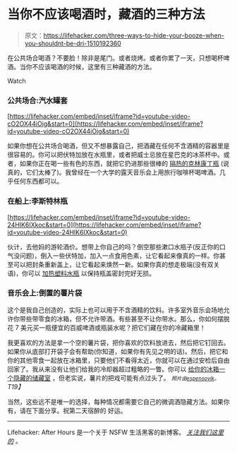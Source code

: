 # 当你不应该喝酒时，藏酒的三种方法

> 原文：<https://lifehacker.com/three-ways-to-hide-your-booze-when-you-shouldnt-be-dri-1510192360>

在公共场合喝酒？不要脸！除非是尾门。或者烧烤。或者你累了一天，只想喝杯啤酒。当你不应该喝酒的时候，这里有三种藏酒的方法。

Watch

### 公共场合:汽水罐套

 [https://lifehacker.com/embed/inset/iframe?id=youtube-video-cO2OX44iOig&start=0](https://lifehacker.com/embed/inset/iframe?id=youtube-video-cO2OX44iOig&start=0) 

如果你想在公共场合喝酒，但又不想暴露自己，把酒藏在任何不含酒精的容器里是很容易的。你可以把伏特加放在水瓶里，或者把威士忌放在星巴克的冰茶杯中。或者，如果你正在喝一些有色的东西，就把它扔进那些很棒的 [隔热的克林康丁瓶](https://www.amazon.com/dp/B0093ISEPI?asc_campaign=InlineText&asc_refurl=https://lifehacker.com/three-ways-to-hide-your-booze-when-you-shouldnt-be-dri-1510192360&asc_source=&linkCode=ogi&psc=1&smid=A1SREUA0HRVBJZ&tag=kinjalifehackerlink-20&th=1) (说真的，它们太棒了)。我曾经在一个大学的露天音乐会上用旅行咖啡杯喝啤酒。几乎任何东西都可以。

### 在船上:李斯特林瓶

 [https://lifehacker.com/embed/inset/iframe?id=youtube-video-24HlK6IXkoc&start=0](https://lifehacker.com/embed/inset/iframe?id=youtube-video-24HlK6IXkoc&start=0) 

伙计，去他妈的游轮酒价。想带上你自己的吗？倒空那些漱口水瓶子(反正你的口气没问题)，倒入一些伏特加，加入一点食用色素，让它看起来像真的一样。你甚至可以把封条重新盖上，让它看起来焕然一新。如果你真的想走极端(没有双关语)，你可以 [加热塑料水瓶](http://www.thecampuscompanion.com/party-lab/2012/04/05/ho-to-sneak-liquor-onto-a-cruise/#.UubZr7SIaUk) 以保持瓶盖密封完好无损。

### 音乐会上:倒置的薯片袋

这个是我自己创造的，实际上也可以用于不含酒精的饮料。许多室外音乐会场地允许你带些带零食的冰箱，但不允许带酒。有些甚至不让你带水。那么，你如何摆脱花 7 美元买一瓶便宜的百威啤酒或瓶装水呢？把它们藏在你的冷藏箱里！

我更喜欢的方法是拿一个空的薯片袋，把你喜欢的饮料放进去，然后把它钉回去。如果你从底部打开袋子会有帮助(你知道，如果你有先见之明的话)。然后，把它和你的其他零食一起放在冰箱里，只要他们不看得太近，你就可以在通过安检后自由回家了。我从来没有让他们给我的冷却器超过粗略的一瞥。你可以 [给你的冰箱一个隐藏的储藏室](https://lifehacker.com/diy-hidden-storage-cooler-sneaks-booze-into-your-event-5913652) ，但老实说，薯片的把戏可能有点过头了。 *<small>照片由</small>*[*<small>espensovik</small>*](http://www.flickr.com/photos/28478778@N05/4569119702)*<small>。</small>T19】*

当然，这些远不是唯一的选择，每种情况都需要它自己的微调酒隐藏方法。如果你有，请在下面分享。祝第二天宿醉的 好运。

* * *

Lifehacker: After Hours 是一个关于 NSFW 生活黑客的新博客。 [*关注我们这里的*](https://twitter.com/LHAfterHours) *。*